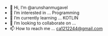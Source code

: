 - 👋 Hi, I’m @arunshanmugavel
- 👀 I’m interested in ... Programming
- 🌱 I’m currently learning ... KOTLIN 
- 💞️ I’m looking to collaborate on ...
- 📫 How to reach me ... ca1212244@gmail.com
<!---
arunshanmugavel/arunshanmugavel is a ✨ special ✨ repository because its `README.md` (this file) appears on your GitHub profile.
You can click the Preview link to take a look at your changes.
--->
